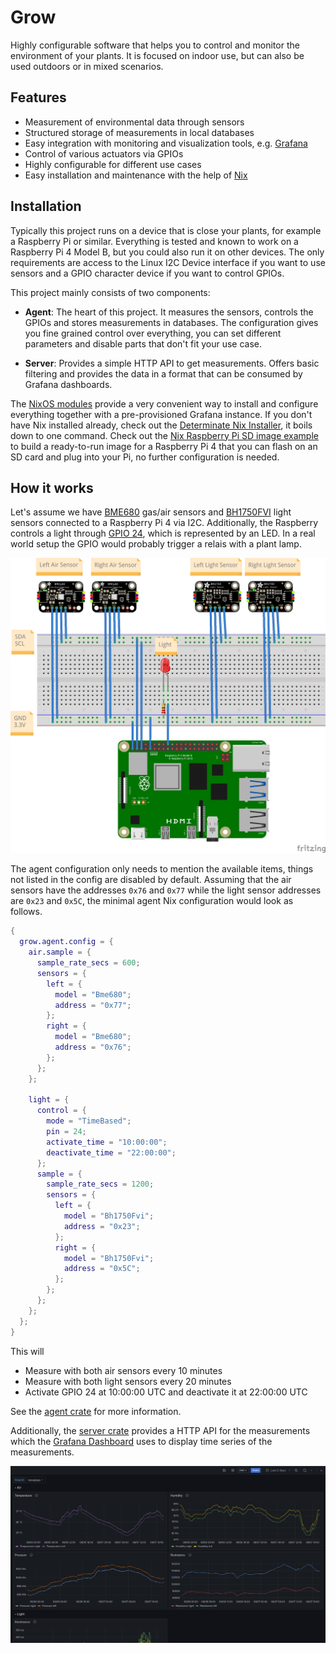 # Grow

Highly configurable software that helps you to control and monitor the environment of your plants.
It is focused on indoor use, but can also be used outdoors or in mixed scenarios.

## Features

- Measurement of environmental data through sensors
- Structured storage of measurements in local databases
- Easy integration with monitoring and visualization tools, e.g. [Grafana](https://grafana.com)
- Control of various actuators via GPIOs
- Highly configurable for different use cases
- Easy installation and maintenance with the help of [Nix](https://nixos.org/)

## Installation

Typically this project runs on a device that is close your plants, for example a Raspberry Pi or
similar. Everything is tested and known to work on a Raspberry Pi 4 Model B, but you could also run
it on other devices. The only requirements are access to the Linux I2C Device interface if you want
to use sensors and a GPIO character device if you want to control GPIOs.

This project mainly consists of two components:

- **Agent**: The heart of this project. It measures the sensors, controls the GPIOs and stores
  measurements in databases. The configuration gives you fine grained control over everything, you
  can set different parameters and disable parts that don't fit your use case.

- **Server**: Provides a simple HTTP API to get measurements. Offers basic filtering and provides
  the data in a format that can be consumed by Grafana dashboards.

The [NixOS modules](./nix/modules/default.nix) provide a very convenient way to install and
configure everything together with a pre-provisioned Grafana instance. If you don't have Nix
installed already, check out the
[Determinate Nix Installer](https://determinate.systems/posts/determinate-nix-installer/), it boils
down to one command. Check out the [Nix Raspberry Pi SD image example](./examples/nix-rpi-sd-image)
to build a ready-to-run image for a Raspberry Pi 4 that you can flash on an SD card and plug into
your Pi, no further configuration is needed.

## How it works

Let's assume we have
[BME680](https://www.bosch-sensortec.com/media/boschsensortec/downloads/datasheets/bst-bme680-ds001.pdf)
gas/air sensors and [BH1750FVI](https://www.mouser.com/datasheet/2/348/bh1750fvi-e-186247.pdf) light
sensors connected to a Raspberry Pi 4 via I2C. Additionally, the Raspberry controls a light through
[GPIO 24](https://pinout.xyz/pinout/pin18_gpio24/), which is represented by an LED. In a real world
setup the GPIO would probably trigger a relais with a plant lamp.

![A basic setup with two sensors and a light](./assets/fritzing_example.png)

The agent configuration only needs to mention the available items, things not listed in the config
are disabled by default. Assuming that the air sensors have the addresses `0x76` and `0x77` while
the light sensor addresses are `0x23` and `0x5C`, the minimal agent Nix configuration would look as
follows.

```nix
{
  grow.agent.config = {
    air.sample = {
      sample_rate_secs = 600;
      sensors = {
        left = {
          model = "Bme680";
          address = "0x77";
        };
        right = {
          model = "Bme680";
          address = "0x76";
        };
      };
    };

    light = {
      control = {
        mode = "TimeBased";
        pin = 24;
        activate_time = "10:00:00";
        deactivate_time = "22:00:00";
      };
      sample = {
        sample_rate_secs = 1200;
        sensors = {
          left = {
            model = "Bh1750Fvi";
            address = "0x23";
          };
          right = {
            model = "Bh1750Fvi";
            address = "0x5C";
          };
        };
      };
    };
  };
}
```

This will

- Measure with both air sensors every 10 minutes
- Measure with both light sensors every 20 minutes
- Activate GPIO 24 at 10:00:00 UTC and deactivate it at 22:00:00 UTC

See the [agent crate](./agent/) for more information.

Additionally, the [server crate](./server/) provides a HTTP API for the measurements which the
[Grafana Dashboard](./grow-dashboard.json) uses to display time series of the measurements.

![The Grafana dashboard](./assets/grafana-dashboard.png)
